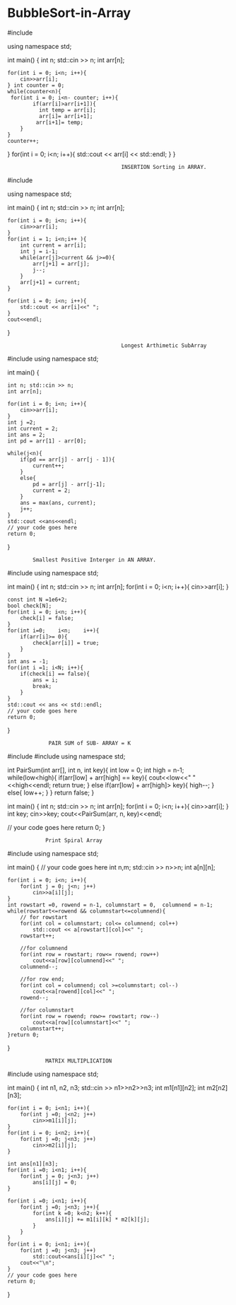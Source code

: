 # BubbleSort-in-Array

#include <iostream>

using namespace std;


int main() {
    int n; std::cin >> n;
    int arr[n];
    
    for(int i = 0; i<n; i++){
        cin>>arr[i];
    } int counter = 0;
	while(counter<n){
   	 for(int i = 0; i<n- counter; i++){
        	if(arr[i]>arr[i+1]){
          	  int temp = arr[i];
          	  arr[i]= arr[i+1];
           	 arr[i+1]= temp;
        }
    }
    counter++;
}
	for(int i = 0; i<n; i++){
        std::cout << arr[i] << std::endl;
    }
}

                                        INSERTION Sorting in ARRAY.
                                        
                                        
 #include <iostream>

using namespace std;
    
int main() {
    int n; std::cin >> n;
    int arr[n];
    
    for(int i = 0; i<n; i++){
        cin>>arr[i];
    }
    for(int i = 1; i<n;i++ ){
        int current = arr[i];
        int j = i-1;
        while(arr[j]>current && j>=0){
            arr[j+1] = arr[j];
            j--;
        }
        arr[j+1] = current;
    }
     
    for(int i = 0; i<n; i++){
        std::cout << arr[i]<<" ";
    }
    cout<<endl;
}

                                        
                                
                                        Longest Arthimetic SubArray 
               
#include <iostream>
using namespace std;

int main() {
    
    int n; std::cin >> n;
    int arr[n];
    
    for(int i = 0; i<n; i++){
        cin>>arr[i];
    }
    int j =2;
    int current = 2;
    int ans = 2;
    int pd = arr[1] - arr[0];
    
    while(j<n){
        if(pd == arr[j] - arr[j - 1]){
            current++;
        }
        else{
            pd = arr[j] - arr[j-1];
            current = 2;
        }
        ans = max(ans, current);
        j++;
    }
    std::cout <<ans<<endl;
	// your code goes here
	return 0;
}

			Smallest Positive Interger in AN ARRAY.
			  
#include <iostream>
using namespace std;

int main() {
    int n; std::cin >> n;
    int arr[n];
    for(int i = 0; i<n; i++){
        cin>>arr[i];
    }
    
    const int N =1e6+2;
    bool check[N];
    for(int i = 0; i<n; i++){
        check[i] = false;
    }
    for(int i=0;    i<n;    i++){
        if(arr[i]>= 0){
            check[arr[i]] = true;
        }
    }
    int ans = -1;
    for(int i =1; i<N; i++){
        if(check[i] == false){
            ans = i;
            break;
        }
    }
    std::cout << ans << std::endl;
	// your code goes here
	return 0;
}
				
				 
				 PAIR SUM of SUB- ARRAY = K
				 
#include <iostream>
#include<climits>
using namespace std;

int PairSum(int arr[], int n, int key){
    int low = 0;
    int high = n-1;
    while(low<high){
        if(arr[low] + arr[high] == key){
            cout<<low<<" "<<high<<endl;
            return true;
        }
        else if(arr[low] + arr[high]> key){
            high--;
        }
        else{
            low++;
        }
    }
    return false;
}

int main() {
   int n; std::cin >>  n;
   int arr[n];
   for(int i = 0; i<n;  i++){
       cin>>arr[i];
   }
   int key; cin>>key;
	cout<<PairSum(arr, n, key)<<endl;
	  
// your code goes here
	return 0;
}

	
				Print Spiral Array
	
	
#include <iostream>
using namespace std;

int main() {
	// your code goes here
	int n,m;
	std::cin >> n>>n;
	int a[n][n];
	
	for(int i = 0; i<n; i++){
	    for(int j = 0; j<n; j++)
	        cin>>a[i][j];
	}
    int rowstart =0, rowend = n-1, columnstart = 0,  columnend = n-1;
    while(rowstart<=rowend && columnstart<=columnend){
        // for rowstart
        for(int col = columnstart; col<= columnend; col++)
            std::cout << a[rowstart][col]<<" ";
        rowstart++;
        
        //for columnend
        for(int row = rowstart; row<= rowend; row++)
            cout<<a[row][columnend]<<" ";
        columnend--;
        
        //for row end;
        for(int col = columnend; col >=columnstart; col--)
            cout<<a[rowend][col]<<" ";
        rowend--;
        
        //for columnstart
        for(int row = rowend; row>= rowstart; row--)
            cout<<a[row][columnstart]<<" ";
        columnstart++;   
    }return 0;
}

					
				MATRIX MULTIPLICATION
	
#include <iostream>
using namespace std;

int main() {
    int n1, n2, n3;
    std::cin >> n1>>n2>>n3;
    int m1[n1][n2];
    int m2[n2][n3];
    
    for(int i = 0; i<n1; i++){
        for(int j =0; j<n2; j++)
            cin>>m1[i][j];
    }
    for(int i = 0; i<n2; i++){
        for(int j =0; j<n3; j++)
            cin>>m2[i][j];
    }
    
    int ans[n1][n3];
    for(int i =0; i<n1; i++){
        for(int j = 0; j<n3; j++)
            ans[i][j] = 0;
    }
    
    for(int i =0; i<n1; i++){
        for(int j =0; j<n3; j++){
            for(int k =0; k<n2; k++){
                ans[i][j] += m1[i][k] * m2[k][j];
            }
        }
    }
    for(int i = 0; i<n1; i++){
        for(int j =0; j<n3; j++)
            std::cout<<ans[i][j]<<" ";
        cout<<"\n";
    }
	// your code goes here
	return 0;
}

				 
				 
